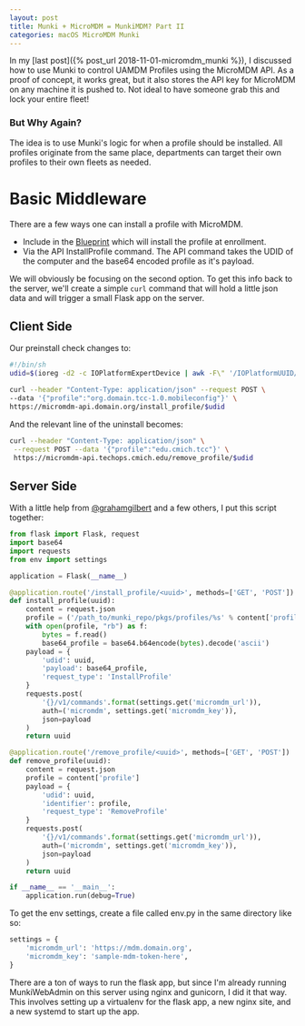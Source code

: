 ```yaml
---
layout: post
title: Munki + MicroMDM = MunkiMDM? Part II
categories: macOS MicroMDM Munki
---
```


In my [last post]({% post_url 2018-11-01-micromdm_munki %}), I discussed how to use Munki to control UAMDM Profiles using the MicroMDM API. As a proof of concept, it works great, but it also stores the API key for MicroMDM on any machine it is pushed to. Not ideal to have someone grab this and lock your entire fleet!

### But Why Again?
The idea is to use Munki's logic for when a profile should be installed. All profiles originate from the same place, departments can target their own profiles to their own fleets as needed.

# Basic Middleware

There are a few ways one can install a profile with MicroMDM. 
* Include in the [Blueprint](https://github.com/micromdm/micromdm/wiki/Quickstart#blueprints) which will install the profile at enrollment.
* Via the API InstallProfile command. The API command takes the UDID of the computer and the base64 encoded profile as it's payload.

We will obviously be focusing on the second option. To get this info back to the server, we'll create a simple `curl` command that will hold a little json data and will trigger a small Flask app on the server.

## Client Side
Our preinstall check changes to:
```sh
#!/bin/sh
udid=$(ioreg -d2 -c IOPlatformExpertDevice | awk -F\" '/IOPlatformUUID/{print $(NF-1)}')

curl --header "Content-Type: application/json" --request POST \
--data '{"profile":"org.domain.tcc-1.0.mobileconfig"}' \
https://micromdm-api.domain.org/install_profile/$udid
```
And the relevant line of the uninstall becomes:
```sh
curl --header "Content-Type: application/json" \
 --request POST --data '{"profile":"edu.cmich.tcc"}' \
 https://micromdm-api.techops.cmich.edu/remove_profile/$udid
```

## Server Side

With a little help from [@grahamgilbert](https://twitter.com/grahamgilbert) and a few others, I put this script together:
```py
from flask import Flask, request
import base64
import requests
from env import settings

application = Flask(__name__)

@application.route('/install_profile/<uuid>', methods=['GET', 'POST'])
def install_profile(uuid):
    content = request.json
    profile = ('/path_to/munki_repo/pkgs/profiles/%s' % content['profile'])
    with open(profile, "rb") as f:
        bytes = f.read()
        base64_profile = base64.b64encode(bytes).decode('ascii')
    payload = {
        'udid': uuid,
        'payload': base64_profile,
        'request_type': 'InstallProfile'
    }
    requests.post(
        '{}/v1/commands'.format(settings.get('micromdm_url')),
        auth=('micromdm', settings.get('micromdm_key')),
        json=payload
    )
    return uuid

@application.route('/remove_profile/<uuid>', methods=['GET', 'POST'])
def remove_profile(uuid):
    content = request.json
    profile = content['profile']
    payload = {
        'udid': uuid,
        'identifier': profile,
        'request_type': 'RemoveProfile'
    }
    requests.post(
        '{}/v1/commands'.format(settings.get('micromdm_url')),
        auth=('micromdm', settings.get('micromdm_key')),
        json=payload
    )
    return uuid

if __name__ == '__main__':
    application.run(debug=True)
```
To get the env settings, create a file called env.py in the same directory like so:
```py
settings = {
    'micromdm_url': 'https://mdm.domain.org',
    'micromdm_key': 'sample-mdm-token-here',
}
```
There are a ton of ways to run the flask app, but since I'm already running MunkiWebAdmin on this server using nginx and gunicorn, I did it that way. This involves setting up a virtualenv for the flask app, a new nginx site, and a new systemd to start up the app. 